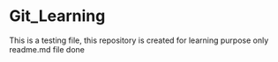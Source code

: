 # Git_Learning
This is a testing file, this repository is created for learning purpose only
readme.md file done
